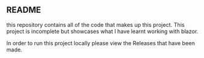 ## README

this repository contains all of the code that makes up this project.
This project is incomplete but showcases what I have learnt working with blazor.

In order to run this project locally please view the Releases that have been made.
